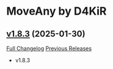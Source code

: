 # MoveAny by D4KiR

## [v1.8.3](https://github.com/d4kir92/MoveAny/tree/v1.8.3) (2025-01-30)
[Full Changelog](https://github.com/d4kir92/MoveAny/compare/v1.8.2...v1.8.3) [Previous Releases](https://github.com/d4kir92/MoveAny/releases)

- v1.8.3  
